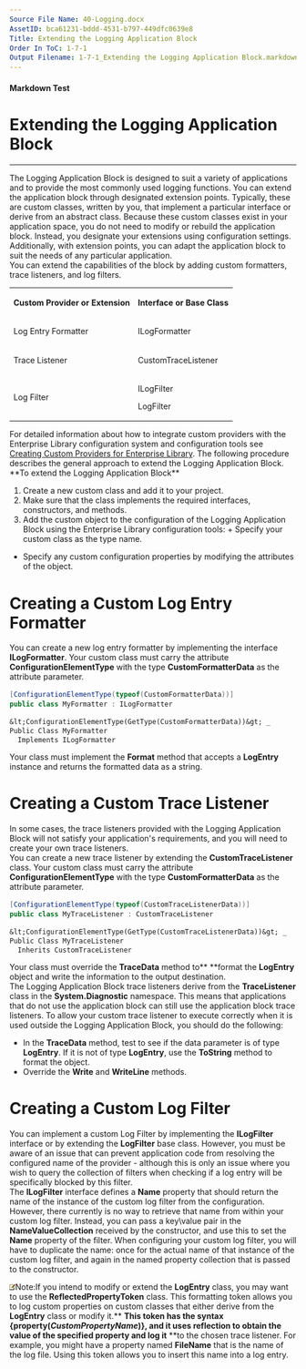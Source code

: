 ```yaml
---
Source File Name: 40-Logging.docx
AssetID: bca61231-bddd-4531-b797-449dfc0639e8
Title: Extending the Logging Application Block
Order In ToC: 1-7-1
Output Filename: 1-7-1_Extending the Logging Application Block.markdown
---
```


#### Markdown Test ####
# Extending the Logging Application Block #
----------

The Logging Application Block is designed to suit a variety of applications and to provide the most commonly used logging functions. You can extend the application block through designated extension points. Typically, these are custom classes, written by you, that implement a particular interface or derive from an abstract class. Because these custom classes exist in your application space, you do not need to modify or rebuild the application block. Instead, you designate your extensions using configuration settings. Additionally, with extension points, you can adapt the application block to suit the needs of any particular application.   
You can extend the capabilities of the block by adding custom formatters, trace listeners, and log filters.  
<table xmlns:xlink="http://www.w3.org/1999/xlink"><tr><th><p>Custom Provider or Extension</p></th><th><p>Interface or Base Class</p></th></tr><tr><td><p>Log Entry Formatter</p></td><td><p> ILogFormatter</p></td></tr><tr><td><p>Trace Listener</p></td><td><p>CustomTraceListener</p></td></tr><tr><td><p>Log Filter</p></td><td><p>ILogFilter</p><p>LogFilter</p></td></tr></table>
For detailed information about how to integrate custom providers with the Enterprise Library configuration system and configuration tools see <a href="test-markdown_3d7d908a-3382-4d75-9909-c968dfade305.html" xmlns:dt="uuid:C2F41010-65B3-11d1-A29F-00AA00C14882" xmlns:xlink="http://www.w3.org/1999/xlink" xmlns:MSHelp="http://msdn.microsoft.com/mshelp">Creating Custom Providers for Enterprise Library</a>.  
The following procedure describes the general approach to extend the Logging Application Block.  
**To extend the Logging Application Block**

1. Create a new custom class and add it to your project. 
2. Make sure that the class implements the required interfaces, constructors, and methods. 
3. Add the custom object to the configuration of the Logging Application Block using the Enterprise Library configuration tools: + Specify your custom class as the type name. 
+ Specify any custom configuration properties by modifying the attributes of the object. 


# Creating a Custom Log Entry Formatter #
You can create a new log entry formatter by implementing the interface **ILogFormatter**. Your custom class must carry the attribute **ConfigurationElementType** with the type **CustomFormatterData** as the attribute parameter.  

```C#
[ConfigurationElementType(typeof(CustomFormatterData))]
public class MyFormatter : ILogFormatter
```


```Visual Basic
&lt;ConfigurationElementType(GetType(CustomFormatterData))&gt; _
Public Class MyFormatter
  Implements ILogFormatter
```

Your class must implement the **Format** method that accepts a **LogEntry** instance and returns the formatted data as a string.   

# Creating a Custom Trace Listener #
In some cases, the trace listeners provided with the Logging Application Block will not satisfy your application's requirements, and you will need to create your own trace listeners.  
You can create a new trace listener by extending the **CustomTraceListener** class. Your custom class must carry the attribute **ConfigurationElementType** with the type **CustomFormatterData** as the attribute parameter.  

```C#
[ConfigurationElementType(typeof(CustomTraceListenerData))]
public class MyTraceListener : CustomTraceListener
```


```Visual Basic
&lt;ConfigurationElementType(GetType(CustomTraceListenerData))&gt; _
Public Class MyTraceListener
  Inherits CustomTraceListener
```

Your class must override the **TraceData** method to** **format the **LogEntry** object and write the information to the output destination.    
The Logging Application Block trace listeners derive from the **TraceListener** class in the **System.Diagnostic** namespace. This means that applications that do not use the application block can still use the application block trace listeners. To allow your custom trace listener to execute correctly when it is used outside the Logging Application Block, you should do the following:  
+ In the **TraceData** method, test to see if the data parameter is of type **LogEntry**. If it is not of type **LogEntry**, use the **ToString** method to format the object.
+ Override the **Write** and **WriteLine** methods.

# Creating a Custom Log Filter #
You can implement a custom Log Filter by implementing the **ILogFilter** interface or by extending the **LogFilter** base class. However, you must be aware of an issue that can prevent application code from resolving the configured name of the provider - although this is only an issue where you wish to query the collection of filters when checking if a log entry will be specifically blocked by this filter.   
The **ILogFilter** interface defines a **Name** property that should return the name of the instance of the custom log filter from the configuration. However, there currently is no way to retrieve that name from within your custom log filter. Instead, you can pass a key\value pair in the **NameValueCollection** received by the constructor, and use this to set the **Name** property of the filter. When configuring your custom log filter, you will have to duplicate the name: once for the actual name of that instance of the custom log filter, and again in the named property collection that is passed to the constructor.  

![](images/note.gif)Note:If you intend to modify or extend the **LogEntry** class, you may want to use the **ReflectedPropertyToken** class. This formatting token allows you to log custom properties on custom classes that either derive from the **LogEntry** class or modify it.** **This token has the syntax {property(<i>CustomPropertyName</i>)}, and it uses reflection to obtain the value of the specified property and log it** **to the chosen trace listener. For example, you might have a property named **FileName** that is the name of the log file. Using this token allows you to insert this name into a log entry.
